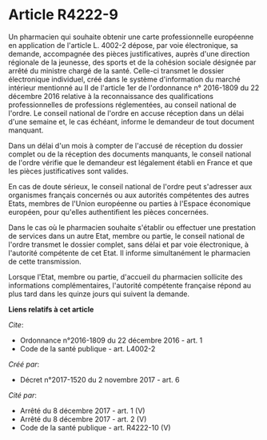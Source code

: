 # Article R4222-9

Un pharmacien qui souhaite obtenir une carte professionnelle européenne en application de l'article L. 4002-2 dépose, par
voie électronique, sa demande, accompagnée des pièces justificatives, auprès d'une direction régionale de la jeunesse, des
sports et de la cohésion sociale désignée par arrêté du ministre chargé de la santé. Celle-ci transmet le dossier
électronique individuel, créé dans le système d'information du marché intérieur mentionné au II de l'article 1er de
l'ordonnance n° 2016-1809 du 22 décembre 2016 relative à la reconnaissance des qualifications professionnelles de professions
réglementées, au conseil national de l'ordre. Le conseil national de l'ordre en accuse réception dans un délai d'une semaine
et, le cas échéant, informe le demandeur de tout document manquant. 

Dans un délai d'un mois à compter de l'accusé de réception du dossier complet ou de la réception des documents manquants, le
conseil national de l'ordre vérifie que le demandeur est légalement établi en France et que les pièces justificatives sont
valides. 

En cas de doute sérieux, le conseil national de l'ordre peut s'adresser aux organismes français concernés ou aux autorités
compétentes des autres Etats, membres de l'Union européenne ou parties à l'Espace économique européen, pour qu'elles
authentifient les pièces concernées. 

Dans le cas où le pharmacien souhaite s'établir ou effectuer une prestation de services dans un autre Etat, membre ou partie,
le conseil national de l'ordre transmet le dossier complet, sans délai et par voie électronique, à l'autorité compétente de
cet Etat. Il informe simultanément le pharmacien de cette transmission. 

Lorsque l'Etat, membre ou partie, d'accueil du pharmacien sollicite des informations complémentaires, l'autorité compétente
française répond au plus tard dans les quinze jours qui suivent la demande.

**Liens relatifs à cet article**

_Cite_:

  - Ordonnance n°2016-1809 du 22 décembre 2016 - art. 1
  - Code de la santé publique - art. L4002-2

_Créé par_:

  - Décret n°2017-1520 du 2 novembre 2017 - art. 6

_Cité par_:

  - Arrêté du 8 décembre 2017 - art. 1 (V)
  - Arrêté du 8 décembre 2017 - art. 2 (V)
  - Code de la santé publique - art. R4222-10 (V)
